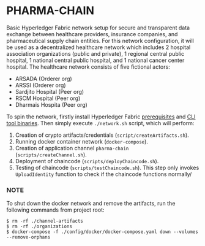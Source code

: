 # PHARMA-CHAIN

Basic Hyperledger Fabric network setup for secure and transparent data exchange between healthcare providers, insurance companies, and pharmaceutical supply chain entities. For this network configuration, it will be used as a decentralized healthcare network which includes 2 hospital association organizations (public and private), 1 regional central public hospital, 1 national central public hospital, and 1 national cancer center hospital. The healthcare network consists of five fictional actors:

- ARSADA (Orderer org)
- ARSSI (Orderer org)
- Sardjito Hospital (Peer org)
- RSCM Hospital (Peer org)
- Dharmais Hospita (Peer org)

To spin the network, firstly install Hyperledger Fabric [prerequisites](https://hyperledger-fabric.readthedocs.io/en/release-2.1/prereqs.html) and [CLI tool binaries](https://hyperledger-fabric.readthedocs.io/en/release-2.1/install.html). Then simply execute `./network.sh` script, which will perform:

1. Creation of crypto artifacts/credentials (`script/createArtifacts.sh`).
2. Running docker container network (`docker-compose`).
3. Creation of application channel `pharma-chain` (`scripts/createChannel.sh`).
4. Deployment of chaincode (`scripts/deployChaincode.sh`).
5. Testing of chaincode (`scripts/testChaincode.sh`). This step only invokes `UploadIdentity` function to check if the chaincode functions normally/

### NOTE
To shut down the docker network and remove the artifacts, run the following commands from project root:
```
$ rm -rf ./channel-artifacts
$ rm -rf ./organizations
$ docker-compose -f ./config/docker/docker-compose.yaml down --volumes --remove-orphans
```
